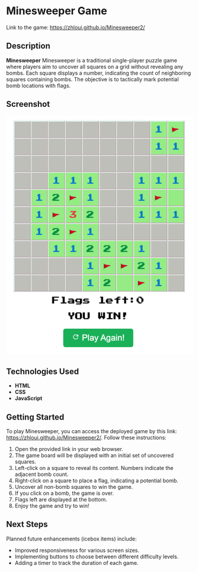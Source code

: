 # Minesweeper Game
Link to the game: https://zhloui.github.io/Minesweeper2/

## Description

**Minesweeper** Minesweeper is a traditional single-player puzzle game where players aim to uncover all squares on a grid without revealing any bombs. Each square displays a number, indicating the count of neighboring squares containing bombs. The objective is to tactically mark potential bomb locations with flags.


## Screenshot

![Minesweeper game winning screenshot](./image/image-game-winning.png)


## Technologies Used

- **HTML**
- **CSS**
- **JavaScript**


## Getting Started

To play Minesweeper, you can access the deployed game by this link: https://zhloui.github.io/Minesweeper2/. Follow these instructions:

1. Open the provided link in your web browser.
2. The game board will be displayed with an initial set of uncovered squares.
3. Left-click on a square to reveal its content. Numbers indicate the adjacent bomb count.
4. Right-click on a square to place a flag, indicating a potential bomb.
5. Uncover all non-bomb squares to win the game.
6. If you click on a bomb, the game is over.
7. Flags left are displayed at the bottom.
8. Enjoy the game and try to win!

## Next Steps

Planned future enhancements (icebox items) include:

- Improved responsiveness for various screen sizes.
- Implementing buttons to choose between different difficulty levels.
- Adding a timer to track the duration of each game.



